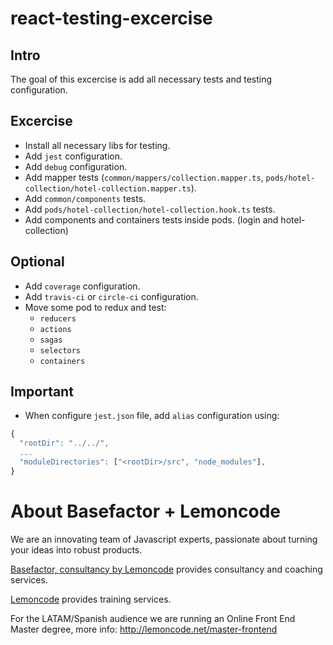 # react-testing-excercise

## Intro

The goal of this excercise is add all necessary tests and testing configuration.

## Excercise

- Install all necessary libs for testing.
- Add `jest` configuration.
- Add `debug` configuration.
- Add mapper tests (`common/mappers/collection.mapper.ts`, `pods/hotel-collection/hotel-collection.mapper.ts`).
- Add `common/components` tests.
- Add `pods/hotel-collection/hotel-collection.hook.ts` tests.
- Add components and containers tests inside pods. (login and hotel-collection)

## Optional

- Add `coverage` configuration.
- Add `travis-ci` or `circle-ci` configuration.
- Move some pod to redux and test:
    - `reducers`
    - `actions`
    - `sagas`
    - `selectors`
    - `containers`

## Important

- When configure `jest.json` file, add `alias` configuration using:

```javascript
{
  "rootDir": "../../",
  ...
  "moduleDirectories": ["<rootDir>/src", "node_modules"],
}

```

# About Basefactor + Lemoncode

We are an innovating team of Javascript experts, passionate about turning your ideas into robust products.

[Basefactor, consultancy by Lemoncode](http://www.basefactor.com) provides consultancy and coaching services.

[Lemoncode](http://lemoncode.net/services/en/#en-home) provides training services.

For the LATAM/Spanish audience we are running an Online Front End Master degree, more info: http://lemoncode.net/master-frontend
